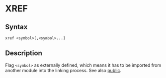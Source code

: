 # XREF

## Syntax
```assembly
xref <symbol>[,<symbol>...]
```

## Description
Flag `<symbol>` as externally defined, which means it has to be imported from another module into the linking process.
See also [public](public.md).
